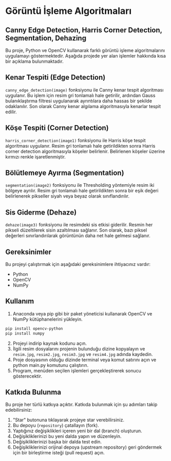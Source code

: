 # Görüntü İşleme Algoritmaları

## Canny Edge Detection, Harris Corner Detection, Segmentation, Dehazing
Bu proje, Python ve OpenCV kullanarak farklı görüntü işleme algoritmalarını uygulamayı göstermektedir. Aşağıda projede yer alan işlemler hakkında kısa bir açıklama bulunmaktadır.

## Kenar Tespiti (Edge Detection)

`canny_edge_detection(image)` fonksiyonu ile Canny kenar tespit algoritması uygulanır. Bu işlem için resim gri tonlamalı hale getirilir, ardından Gauss bulanıklaştırma filtresi uygulanarak ayrıntılara daha hassas bir şekilde odaklanılır. Son olarak Canny kenar algılama algoritmasıyla kenarlar tespit edilir.

## Köşe Tespiti (Corner Detection)

`harris_corner_detection(image1)` fonksiyonu ile Harris köşe tespit algoritması uygulanır. Resim gri tonlamalı hale getirildikten sonra Harris corner detection algoritmasıyla köşeler belirlenir. Belirlenen köşeler üzerine kırmızı renkle işaretlenmiştir.

## Bölütlemeye Ayırma (Segmentation)

`segmentation(image2)` fonksiyonu ile Thresholding yöntemiyle resim iki bölgeye ayrılır. Resim gri tonlamalı hale getirildikten sonra bir eşik değeri belirlenerek pikseller siyah veya beyaz olarak sınıflandırılır.

## Sis Giderme (Dehaze)

`dehaze(image3)` fonksiyonu ile resimdeki sis etkisi giderilir. Resmin her pikseli düzeltilerek sisin azaltılması sağlanır. Son olarak, bazı piksel değerleri sınırlandırılarak görüntünün daha net hale gelmesi sağlanır.


## Gereksinimler

Bu projeyi çalıştırmak için aşağıdaki gereksinimlere ihtiyacınız vardır:
- Python
- OpenCV
- NumPy

## Kullanım

1. Anaconda veya pip gibi bir paket yöneticisi kullanarak OpenCV ve NumPy kütüphanelerini yükleyin.
``` bash 
pip install opencv-python
pip install numpy
```

2. Projeyi indirip kaynak kodunu açın.
3. İlgili resim dosyalarını projenin bulunduğu dizine kopyalayın ve `resim.jpg`, `resim2.jpg`, `resim3.jpg` ve `resim4.jpg` adında kaydedin.
4. Proje dosyasının olduğu dizinde terminal veya komut satırını açın ve python main.py komutunu çalıştırın.
5. Program, menüden seçilen işlemleri gerçekleştirerek sonucu gösterecektir.



## Katkıda Bulunma
Bu proje her türlü katkıya açıktır. Katkıda bulunmak için şu adımları takip edebilirsiniz:

1. "Star" butonuna tıklayarak projeye star verebilirsiniz.
2. Bu depoyu (`repository`) çatallayın (fork).
3. Yaptığınız değişiklikleri içeren yeni bir dal (branch) oluşturun.
4. Değişikliklerinizi bu yeni dalda yapın ve düzenleyin.
5. Değişikliklerinizi başka bir dalda test edin.
6. Değişikliklerinizi orijinal depoya (upstream repository) geri göndermek için bir birleştirme isteği (pull request) açın.
